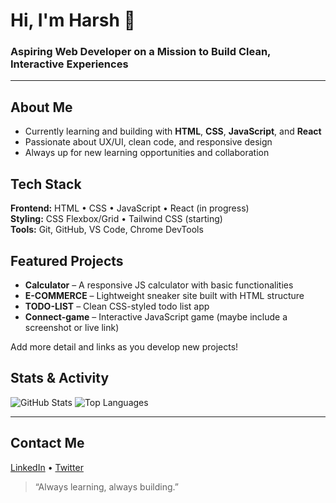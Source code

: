 # Hi, I'm Harsh 👋
### Aspiring Web Developer on a Mission to Build Clean, Interactive Experiences

---

##  About Me
- Currently learning and building with **HTML**, **CSS**, **JavaScript**, and **React**
- Passionate about UX/UI, clean code, and responsive design
- Always up for new learning opportunities and collaboration

##  Tech Stack
**Frontend:** HTML • CSS • JavaScript • React (in progress)  
**Styling:** CSS Flexbox/Grid • Tailwind CSS (starting)  
**Tools:** Git, GitHub, VS Code, Chrome DevTools

##  Featured Projects
- **Calculator** – A responsive JS calculator with basic functionalities  
- **E-COMMERCE** – Lightweight sneaker site built with HTML structure  
- **TODO-LIST** – Clean CSS-styled todo list app  
- **Connect-game** – Interactive JavaScript game (maybe include a screenshot or live link)

Add more detail and links as you develop new projects!

##  Stats & Activity
![GitHub Stats](https://github-readme-stats.vercel.app/api?username=harshram20&show_icons=true)
![Top Languages](https://github-readme-stats.vercel.app/api/top-langs/?username=harshram20&layout=compact)

---

##  Contact Me
[LinkedIn](www.linkedin.com/in/harsh-kumar-ram-30058525a)  • [Twitter](#)

> “Always learning, always building.”


